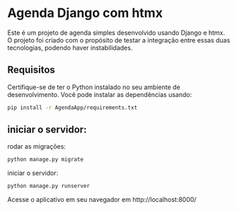 # Agenda Django com htmx

Este é um projeto de agenda simples desenvolvido usando Django e htmx. O projeto foi criado com o propósito de testar a integração entre essas duas tecnologias, podendo haver instabilidades.

## Requisitos

Certifique-se de ter o Python instalado no seu ambiente de desenvolvimento. Você pode instalar as dependências usando:


```bash
pip install -r AgendaApp/requirements.txt
```
## iniciar o servidor:
rodar as migrações:
```bash
python manage.py migrate
```
iniciar o servidor:
```bash
python manage.py runserver
```
Acesse o aplicativo em seu navegador em http://localhost:8000/

